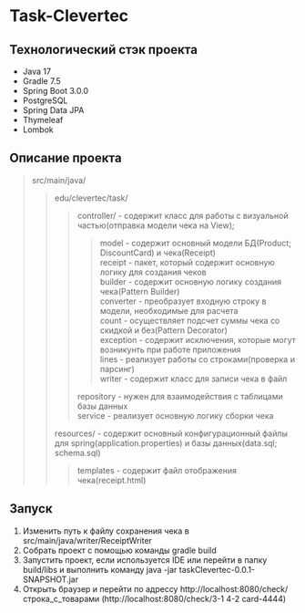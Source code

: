 # Task-Clevertec
## Технологический стэк проекта
- Java 17
- Gradle 7.5
- Spring Boot 3.0.0
- PostgreSQL
- Spring Data JPA
- Thymeleaf
- Lombok
## Описание проекта
> src/main/java/
>> edu/clevertec/task/  
>>> controller/ - содержит класс для работы с визуальной частью(отправка модели чека на View);
>>>> model - содержит основный модели БД(Product; DiscountCard) и чека(Receipt)</br>
>>>> receipt - пакет, который содержит основную логику для создания чеков</br>
>>>> builder - содержит основную логику создания чека(Pattern Builder)</br>
>>>> converter - преобразует входную строку в модели, необходимые для расчета</br>
>>>> count - осуществляет подсчет суммы чека со скидкой и без(Pattern Decorator)</br>
>>>> exception - содержит исключения, которые могут возникунть при работе приложения</br>
>>>> lines - реализует работы со строками(проверка и парсинг)</br>
>>>> writer - содержит класс для записи чека в файл</br>
>>>
>>> repository - нужен для взаимодействия с таблицами базы данных</br>
>>> service - реализует основную логику сборки чека
>>
>> resources/ - содержит основный конфигурационный файлы для spring(application.properties) и базы данных(data.sql; schema.sql)
>>> templates - содержит файл отображения чека(receipt.html)
## Запуск
1) Изменить путь к файлу сохранения чека в src/main/java/writer/ReceiptWriter
2) Собрать проект с помощью команды gradle build
3) Запустить проект, если используется IDE или перейти в папку build/libs и выполнить команду java -jar taskClevertec-0.0.1-SNAPSHOT.jar
4) Открыть браузер и перейти по адрессу http://localhost:8080/check/строка_с_товарами (http://localhost:8080/check/3-1 4-2 card-4444)
